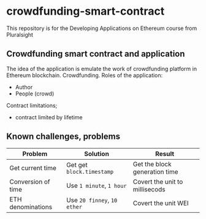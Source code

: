 # crowdfunding-smart-contract
This repository is for the Developing Applications on Ethereum course from Pluralsight

## Crowdfunding smart contract and application

The idea of the application is emulate the work of crowdfunding platform in Ethereum blockchain.
Crowdfunding.
Roles of the application:
- Author
- People (crowd)

Contract limitations;
- contract limited by lifetime

## Known challenges, problems

| Problem            | Solution                    | Result                         |
| ------------------ | --------------------------- | ------------------------------ |
| Get current time   | Get get `block.timestamp`   | Get the block generation time  |
| Conversion of time | Use `1 minute`, `1 hour`    | Covert the unit to millisecods |
| ETH denominations  | Use `20 finney`, `10 ether` | Covert the unit WEI            |